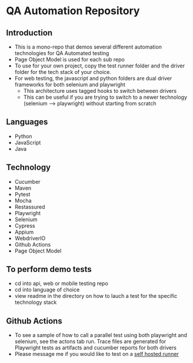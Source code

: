 # QA Automation Repository

## Introduction
- This is a mono-repo that demos several different automation technologies for QA Automated testing
- Page Object Model is used for each sub repo
- To use for your own project, copy the test runner folder and the driver folder for the tech stack of your choice. 
- For web testing, the javascript and python folders are dual driver frameworks for both selenium and playwright
   - This architecture uses tagged hooks to switch between drivers
   - This can be useful if you are trying to switch to a newer technology (selenium --> playwright) without starting from scratch

## Languages
- Python
- JavaScript
- Java

## Technology
 - Cucumber
 - Maven 
 - Pytest
 - Mocha
 - Restassured 
 - Playwright
 - Selenium
 - Cypress
 - Appium
 - WebdriverIO
 - Github Actions
 - Page Object Model

## To perform demo tests
- cd into api, web or mobile testing repo
- cd into language of choice
- view readme in the directory on how to lauch a test for the specific technology stack

## Github Actions
- To see a sample of how to call a parallel test using both playwright and selenium, see the actons tab run. Trace files are generated for Playwright tests as artifacts and cucumber reports for both drivers
- Please message me if you would like to test on a [self hosted runner](https://docs.github.com/en/actions/hosting-your-own-runners/managing-self-hosted-runners/adding-self-hosted-runners) 
